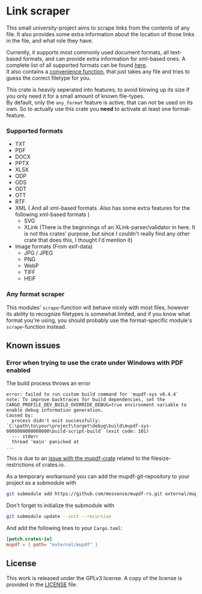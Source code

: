 # Link scraper

This small university-project aims to scrape links from the contents of any file.
It also provides some extra information about the location of those links in the file,
and what role they have.

Currently, it supports most commonly used document formats, all text-based formats,
and can provide extra information for xml-based ones. A complete list of all supported formats can
be found [here](#supported-formats).<br/>
It also contains a [convenience function](src/any_format_scraper.rs), that just takes any file and tries to guess the correct filetype for you.

This crate is heavily seperated into features,
to avoid blowing up its size if you only need it for a small amount of known file-types.<br/>
By default, only the `any_format` feature is active, that can _not_ be used on its own.
So to actually use this crate you __need__ to activate at least one format-feature.

### Supported formats

 - TXT 
 - PDF
 - DOCX
 - PPTX
 - XLSX
 - ODP
 - ODS
 - ODT
 - OTT
 - RTF
 - XML ( And all xml-based formats. Also has some extra features for the following xml-based formats )
   - SVG
   - XLink (There is the beginnings of an XLink-parser/validator in here. It is not this crates' purpose, but since I couldn't really find any other crate that does this, I thought I'd mention it)
 - Image formats (From exif-data)
   - JPG / JPEG
   - PNG
   - WebP
   - TIFF
   - HEIF
   
### Any format scraper

This modules' `scrape`-function will behave nicely with most files, however its ability to recognize filetypes is 
somewhat limited, and if you know what format you're using, you should probably use the format-specific module's `scrape`-function instead.

## Known issues

### Error when trying to use the crate under Windows with PDF enabled

The build process throws an error
```
error: failed to run custom build command for `mupdf-sys v0.4.4`
note: To improve backtraces for build dependencies, set the CARGO_PROFILE_DEV_BUILD_OVERRIDE_DEBUG=true environment variable to enable debug information generation.
Caused by:
  process didn't exit successfully: `C:\path\to\your\project\target\debug\build\mupdf-sys-0000000000000000\build-script-build` (exit code: 101)
  --- stderr
  thread 'main' panicked at 
...
```

This is due to an [issue with the mupdf-crate](https://github.com/messense/mupdf-rs/issues/72) related to the filesize-restrictions of crates.io.

As a temporary workaround you can add the mupdf-git-repository to your project as a submodule with
```bash
git submodule add https://github.com/messense/mupdf-rs.git external/mupd
```

Don't forget to initialize the submodule with
```bash
git submodule update --init --recursive
```

And add the following lines to your `Cargo.toml`:
```toml
[patch.crates-io]
mupdf = { path= "external/mupdf" }
```

## License

This work is released under the GPLv3 license. A copy of the license is provided in the [LICENSE](./LICENSE) file.